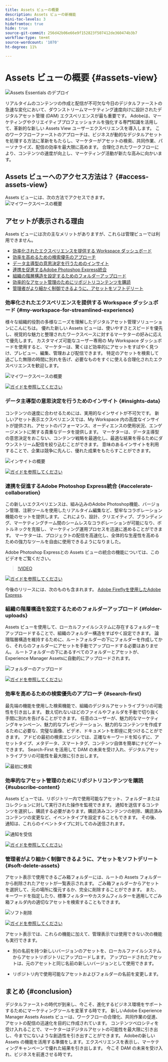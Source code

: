 ```yaml
---
title: Assets ビューの概要
description: Assets ビューの新機能
mini-toc-levels: 3
hidefromtoc: true
hide: true
source-git-commit: 256d42b06e66e9f152823f507412de360474b3b7
workflow-type: tm+mt
source-wordcount: '1070'
ht-degree: 11%

---
```



# Assets ビューの概要 {#assets-view}

![Assets Essentials のデプロイ](assets/banner-image.jpg)

リアルタイムのコンテンツの作成と配信が不可欠な今日のデジタルファーストの急速な変化において、ダウンストリームマーケティング速度向けに設計されたデジタルアセット管理 (DAM) エクスペリエンスが最も重要です。 Adobeは、マーケティングやクリエイティブプロフェッショナルを強化する専門知識を活用して、革新的な新しい Assets View ユーザーエクスペリエンスを導入します。 このワークフローファーストのアプローチは、ビジネスが動的なデジタルアセットを処理する方法に革新をもたらし、マーケターがアセットの検索、共同作業、パーソナライズ、配信の効率を最大限に高めます。 合理化されたワークフローにより、コンテンツの速度が向上し、マーケティング活動が新たな高みに向かいます。

## Assets ビューへのアクセス方法は？ {#access-assets-view}

Assets ビューには、次の方法でアクセスできます。
![マイワークスペースの概要](assets/assets-view.png)

<!--

* **Toggle in Admin view**

    * Log into [!DNL Experience Manager] using Cloud Manager.
    * Navigate to **[!UICONTROL Assets]** > **[!UICONTROL Files]**.
    * Click the profile icon on the top right corner.
    * Click **[!UICONTROL Switch View]** from the **[!UICONTROL Profile Settings]** section.
    Repeat these steps to switch back to the Admin view.

* **Product Switcher**
    * Log into [!DNL Experience Manager] and click ![Product selector](assets/waffle-icon.svg).
    * Select **[!UICONTROL Experience Manager Assets]** to access the Assets view.
    * Select **[!UICONTROL Experience Manager]** to access the Admin view.

* **Quick Links** 
    * Log into experience.adobe.com.
    * Click **[!UICONTROL Experience Manager Assets]** to access the Assets view.
    * Click **[!UICONTROL Experience Manager Assets]** to access the Assets view.

    -->

## アセットが表示される理由

Assets ビューには次の主なメリットがありますが、これらは管理ビューでは利用できません。

* [効率化されたエクスペリエンスを提供する Workspace ダッシュボード](#my-workspace-for-streamlined-experience)
* [効率を高めるための検索優先のアプローチ](#search-first)
* [データ主導型の意思決定を行うためのインサイト](#insights-data)
* [連携を促進するAdobe Photoshop Express統合](#accelerate-collaboration)
* [組織の階層構造を設定するためのフォルダーアップロード](#folder-uploads)
* [効率的なアセット管理のためにリポジトリコンテンツを購読](#subscribe-content)
* [管理者がより細かく制御できるように、アセットをソフトデリート](#soft-delete-assets)

### 効率化されたエクスペリエンスを提供する Workspace ダッシュボード {#my-workspace-for-streamlined-experience}

様々な組織的役割の多様なニーズを理解したデジタルアセット管理ソリューションにこんにちは。 優れた新しい Assets ビューは、使いやすさとスピードを優先し、視覚的な魅力と整理されたワークスペースに対するマーケターの好みに応えて優先します。 カスタマイズ可能なユーザー専用の My Workspace ダッシュボードを使用すると、マーケターは、驚くほど効率的にアセットをすばやく見つけ、プレビュー、編集、管理および配信できます。 特定のアセットを検索して過ごした無限の時間に別れを告げ、必要なものをすぐに使える合理化されたエクスペリエンスを歓迎します。

![マイワークスペースの概要](assets/my-workspace-demo.gif)

[![ガイドを参照してください](https://helpx.adobe.com/content/dam/help/en/marketing-cloud/how-to/digital-foundation/_jcr_content/main-pars/image_1250343773/see-the-guide-sm.png)](my-workspace.md)

### データ主導型の意思決定を行うためのインサイト {#insights-data}

コンテンツの速度に合わせるためには、実用的なインサイトが不可欠です。 新しいアセット表示エクスペリエンスでは、My Workspace 内の高度なインサイトが提供され、アセットのパフォーマンス、オーディエンスの使用状況、エンゲージメントに関する貴重なデータを提供します。 マーケターは、データ主導型の意思決定をおこない、コンテンツ戦略を最適化し、最適な結果を得るためにダウンストリーム配信を絞り込むことができます。 意味のあるインサイトを利用することで、企業は競争に先んじ、優れた成果をもたらすことができます。

![インサイトの概要](assets/insights-overview.gif)

[![ガイドを参照してください](https://helpx.adobe.com/content/dam/help/en/marketing-cloud/how-to/digital-foundation/_jcr_content/main-pars/image_1250343773/see-the-guide-sm.png)](manage-reports.md#view-live-statistics)

### 連携を促進するAdobe Photoshop Express統合 {#accelerate-collaboration}

この新しいエクスペリエンスは、組み込みのAdobe Photoshop機能、バージョン管理、注釈ツールを使用したリアルタイム編集など、堅牢なコラボレーション機能のセットを提供します。 これにより、設計、クリエイティブ、ブランディング、マーケティングチーム間のシームレスなコラボレーションが可能になり、ボトルネックを克服し、マーケティング運用プロセスを迅速に進めることができます。 マーケターは、プロジェクトの配信を高速化し、全体的な生産性を高めるための強力なツールを自由に使用できるようになりました。

Adobe Photoshop Expressとの Assets ビューの統合の機能については、このビデオをご覧ください。

>[!VIDEO](https://video.tv.adobe.com/v/3420922)

[![ガイドを参照してください](https://helpx.adobe.com/content/dam/help/en/marketing-cloud/how-to/digital-foundation/_jcr_content/main-pars/image_1250343773/see-the-guide-sm.png)](edit-images.md)

今後のリリースには、次のものも含まれます。 [Adobe Fireflyを使用したAdobe Express](https://firefly.adobe.com/?gclid=EAIaIQobChMIlZeKuNfj_wIVeyCtBh3e5g2cEAAYASAAEgL56_D_BwE&amp;sdid=JM4FW6VL&amp;mv=search&amp;mv2=paidsearch&amp;ef_id=EAIaIQobChMIlZeKuNfj_wIVeyCtBh3e5g2cEAAYASAAEgL56_D_BwE:G:s&amp;s_kwcid=AL!3085!3!652077237594!e!!g!!adobe%20firefly!19870733758!148140507838).

### 組織の階層構造を設定するためのフォルダーアップロード {#folder-uploads}

Assets ビューを使用して、ローカルファイルシステムに存在するフォルダーをアップロードすることで、組織のフォルダー構造をすばやく設定できます。 論理階層構造を維持するために、ルートフォルダーの下にフォルダーを作成してから、それらのフォルダーにアセットを手動でアップロードする必要はありません。 ルートフォルダーの下にあるすべてのフォルダーとアセットが、Experience Manager Assetsに自動的にアップロードされます。

![フォルダーのアップロード](assets/folder-uploads.gif)

[![ガイドを参照してください](https://helpx.adobe.com/content/dam/help/en/marketing-cloud/how-to/digital-foundation/_jcr_content/main-pars/image_1250343773/see-the-guide-sm.png)](add-delete.md)

### 効率を高めるための検索優先のアプローチ {#search-first}

最先端の機能を使用した検索機能で、組織のデジタルアセットライブラリの可能性を引き出します。 数え切れないほどのファイルやフォルダを手動で切り抜く手間に別れを告げることができます。 任意のユーザーが、魅力的なマーケティングキャンペーン、魅力的なプレゼンテーション、魅力的なコンテンツを作成するために必要な、完璧な画像、ビデオ、ドキュメントを即座に見つけることができます。 アドビの最初の検索エンジンでは、正確なキーワードを知らずに、アセットタイプ、メタデータ、スマートタグ、コンテンツ自体を簡単にナビゲートできます。 Search-First を活用して DAM の未来を受け入れ、デジタルアセットライブラリの可能性を最大限に引き出します。

![最初に検索](assets/search-first.gif)

### 効率的なアセット管理のためにリポジトリコンテンツを購読 {#subscribe-content}

Assets ビューでは、リポジトリー内で使用可能なアセット、フォルダーまたはコレクションに対して実行された操作を監視できます。 通知を送信するコンテンツを選択し、購読する必要があります。購読済みコンテンツの削除、購読済みコンテンツの変更など、イベントタイプを設定することもできます。 その後、通知は、これらのイベントタイプに対してのみ送信されます。

![通知を受信](assets/notifications.gif)

[![ガイドを参照してください](https://helpx.adobe.com/content/dam/help/en/marketing-cloud/how-to/digital-foundation/_jcr_content/main-pars/image_1250343773/see-the-guide-sm.png)](manage-notifications.md)

### 管理者がより細かく制御できるように、アセットをソフトデリート {#soft-delete-assets}

アセット表示で使用できるごみ箱フォルダーには、ルートの Assets フォルダーから削除されたアセットが一覧表示されます。 ごみ箱フォルダーからアセットを選択して、元の場所に復元するか、完全に削除することができます。 また、キーワードを指定したり、標準フィルターやカスタムフィルターを適用してごみ箱フォルダ内の適切なアセットを検索することもできます。

![ソフト削除](assets/soft-delete.gif)

[![ガイドを参照してください](https://helpx.adobe.com/content/dam/help/en/marketing-cloud/how-to/digital-foundation/_jcr_content/main-pars/image_1250343773/see-the-guide-sm.png)](navigate-view.md)

アセット表示では、これらの機能に加えて、管理表示では使用できない次の機能も実行できます。

* 別の名前を持つ新しいバージョンのアセットを、ローカルファイルシステムからアセットリポジトリにアップロードします。 アップロードされたアセットは、元のアセットと同じ名前の新しいバージョンとして使用できます。

* リポジトリ内で使用可能なアセットおよびフォルダーの名前を変更します。

## まとめ {#conclusion}

デジタルファーストの時代が到来し、今こそ、進化するビジネス環境をサポートするためにマーケティングツールを変革する時です。 新しいAdobe Experience Manager Assets Assets ビューは、ワークフローの合理化、共同作業の促進、アセットの配信の迅速化を目的に作成されています。 コンテンツベロシティを受け入れることで、マーケターはデジタルアセットの可能性を最大限に引き出し、今までにないような創造性を引き出すことができます。 Adobeの新しい Assets の機能を活用する準備をします。エクスペリエンスを表示し、マーケティングキャンペーンで優れた結果を引き出します。 今こそ DAM の未来を受け入れ、ビジネスを前進させる時です。




